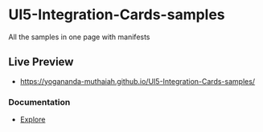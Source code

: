 # UI5-Integration-Cards-samples
All the samples in one page with manifests

## Live Preview
* https://yogananda-muthaiah.github.io/UI5-Integration-Cards-samples/

### Documentation

* [Explore](https://ui5.sap.com/test-resources/sap/ui/integration/demokit/cardExplorer/webapp/index.html#/overview/introduction)
